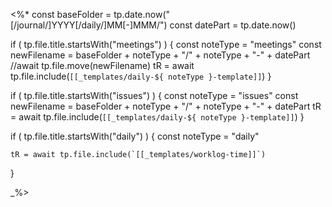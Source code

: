 <%*
  const baseFolder = tp.date.now("[/journal/]YYYY[/daily/]MM[-]MMM/")
  const datePart = tp.date.now()
  
  if ( tp.file.title.startsWith("meetings") ) {
    const noteType = "meetings"
	const newFilename =  baseFolder + noteType + "/" + noteType + "-" + datePart
    //await tp.file.move(newFilename)
    tR = await tp.file.include(`[[_templates/daily-${ noteType }-template]]`)
  }
  
  if ( tp.file.title.startsWith("issues") ) {
    const noteType = "issues"
	const newFilename =  baseFolder + noteType + "/" + noteType + "-" + datePart
	tR = await tp.file.include(`[[_templates/daily-${ noteType }-template]]`)
  }
  
  if ( tp.file.title.startsWith("daily") ) {
    const noteType = "daily"

	tR = await tp.file.include(`[[_templates/worklog-time]]`)
  }
  
_%>